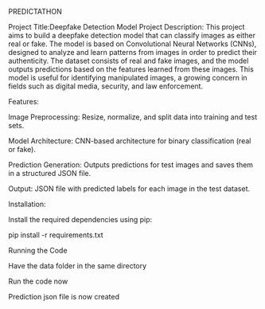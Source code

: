PREDICTATHON

Project Title:Deepfake Detection Model
Project Description:
This project aims to build a deepfake detection model that can classify images as either real or fake. The model is based on Convolutional Neural Networks (CNNs), designed to analyze and learn patterns from images in order to predict their authenticity. The dataset consists of real and fake images, and the model outputs predictions based on the features learned from these images. This model is useful for identifying manipulated images, a growing concern in fields such as digital media, security, and law enforcement.

Features:

Image Preprocessing: Resize, normalize, and split data into training and test sets.

Model Architecture: CNN-based architecture for binary classification (real or fake).

Prediction Generation: Outputs predictions for test images and saves them in a structured JSON file.

Output: JSON file with predicted labels for each image in the test dataset.

Installation:

Install the required dependencies using pip:

pip install -r requirements.txt

Running the Code

Have the data folder in the same directory

Run the code now

Prediction json file is now created
